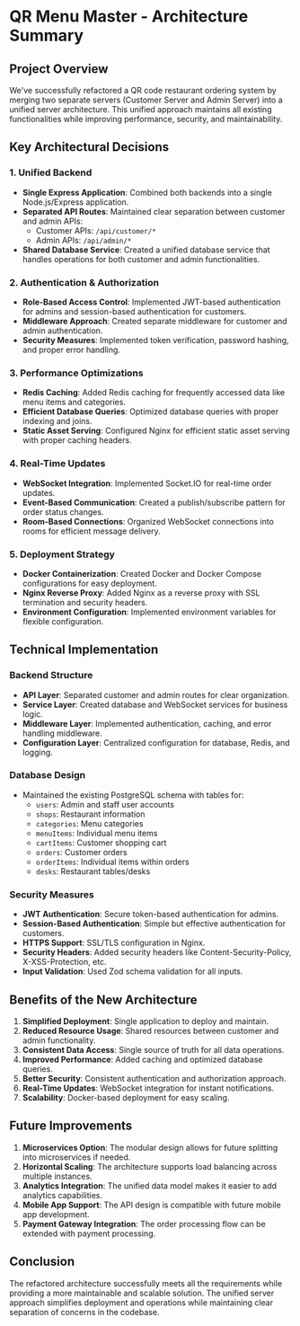 # QR Menu Master - Architecture Summary

## Project Overview

We've successfully refactored a QR code restaurant ordering system by merging two separate servers (Customer Server and Admin Server) into a unified server architecture. This unified approach maintains all existing functionalities while improving performance, security, and maintainability.

## Key Architectural Decisions

### 1. Unified Backend

- **Single Express Application**: Combined both backends into a single Node.js/Express application.
- **Separated API Routes**: Maintained clear separation between customer and admin APIs:
  - Customer APIs: `/api/customer/*`
  - Admin APIs: `/api/admin/*`
- **Shared Database Service**: Created a unified database service that handles operations for both customer and admin functionalities.

### 2. Authentication & Authorization

- **Role-Based Access Control**: Implemented JWT-based authentication for admins and session-based authentication for customers.
- **Middleware Approach**: Created separate middleware for customer and admin authentication.
- **Security Measures**: Implemented token verification, password hashing, and proper error handling.

### 3. Performance Optimizations

- **Redis Caching**: Added Redis caching for frequently accessed data like menu items and categories.
- **Efficient Database Queries**: Optimized database queries with proper indexing and joins.
- **Static Asset Serving**: Configured Nginx for efficient static asset serving with proper caching headers.

### 4. Real-Time Updates

- **WebSocket Integration**: Implemented Socket.IO for real-time order updates.
- **Event-Based Communication**: Created a publish/subscribe pattern for order status changes.
- **Room-Based Connections**: Organized WebSocket connections into rooms for efficient message delivery.

### 5. Deployment Strategy

- **Docker Containerization**: Created Docker and Docker Compose configurations for easy deployment.
- **Nginx Reverse Proxy**: Added Nginx as a reverse proxy with SSL termination and security headers.
- **Environment Configuration**: Implemented environment variables for flexible configuration.

## Technical Implementation

### Backend Structure

- **API Layer**: Separated customer and admin routes for clear organization.
- **Service Layer**: Created database and WebSocket services for business logic.
- **Middleware Layer**: Implemented authentication, caching, and error handling middleware.
- **Configuration Layer**: Centralized configuration for database, Redis, and logging.

### Database Design

- Maintained the existing PostgreSQL schema with tables for:
  - `users`: Admin and staff user accounts
  - `shops`: Restaurant information
  - `categories`: Menu categories
  - `menuItems`: Individual menu items
  - `cartItems`: Customer shopping cart
  - `orders`: Customer orders
  - `orderItems`: Individual items within orders
  - `desks`: Restaurant tables/desks

### Security Measures

- **JWT Authentication**: Secure token-based authentication for admins.
- **Session-Based Authentication**: Simple but effective authentication for customers.
- **HTTPS Support**: SSL/TLS configuration in Nginx.
- **Security Headers**: Added security headers like Content-Security-Policy, X-XSS-Protection, etc.
- **Input Validation**: Used Zod schema validation for all inputs.

## Benefits of the New Architecture

1. **Simplified Deployment**: Single application to deploy and maintain.
2. **Reduced Resource Usage**: Shared resources between customer and admin functionality.
3. **Consistent Data Access**: Single source of truth for all data operations.
4. **Improved Performance**: Added caching and optimized database queries.
5. **Better Security**: Consistent authentication and authorization approach.
6. **Real-Time Updates**: WebSocket integration for instant notifications.
7. **Scalability**: Docker-based deployment for easy scaling.

## Future Improvements

1. **Microservices Option**: The modular design allows for future splitting into microservices if needed.
2. **Horizontal Scaling**: The architecture supports load balancing across multiple instances.
3. **Analytics Integration**: The unified data model makes it easier to add analytics capabilities.
4. **Mobile App Support**: The API design is compatible with future mobile app development.
5. **Payment Gateway Integration**: The order processing flow can be extended with payment processing.

## Conclusion

The refactored architecture successfully meets all the requirements while providing a more maintainable and scalable solution. The unified server approach simplifies deployment and operations while maintaining clear separation of concerns in the codebase. 